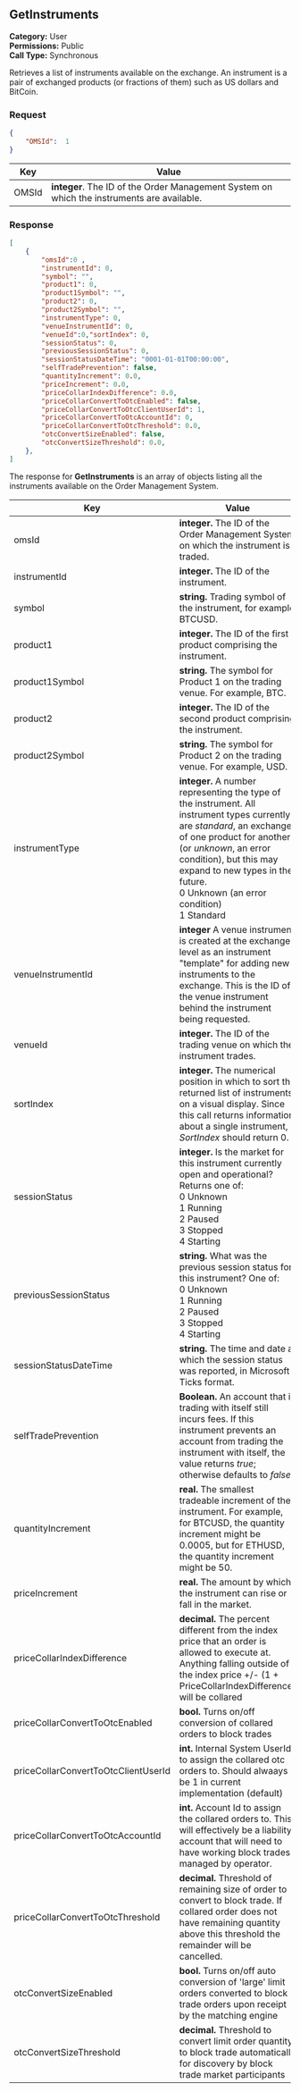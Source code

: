 ## GetInstruments

**Category:** User<br />**Permissions:** Public<br />**Call Type:** Synchronous

Retrieves a list of instruments available on the exchange. An instrument is a pair of exchanged products (or fractions of them) such as US dollars and BitCoin. 

### Request

```json
{
	"OMSId":  1
}
```

| Key   | Value                                                        |
| ----- | ------------------------------------------------------------ |
| OMSId | **integer**. The ID of the Order Management System on which the instruments are available. |

### Response

```json
[
    {
        "omsId":0 ,
        "instrumentId": 0,
        "symbol": "",
        "product1": 0,
        "product1Symbol": "",
        "product2": 0,
        "product2Symbol": "",
        "instrumentType": 0,
        "venueInstrumentId": 0,
        "venueId":0,"sortIndex": 0,
        "sessionStatus": 0,
        "previousSessionStatus": 0,
        "sessionStatusDateTime": "0001-01-01T00:00:00",
        "selfTradePrevention": false,
        "quantityIncrement": 0.0,
        "priceIncrement": 0.0,
        "priceCollarIndexDifference": 0.0,
        "priceCollarConvertToOtcEnabled": false,
        "priceCollarConvertToOtcClientUserId": 1,
        "priceCollarConvertToOtcAccountId": 0,
        "priceCollarConvertToOtcThreshold": 0.0,
        "otcConvertSizeEnabled": false,
        "otcConvertSizeThreshold": 0.0,
    },
]
```

The response for **GetInstruments** is an array of objects listing all the instruments available on the Order Management System.

| Key                   | Value                                                        |
| --------------------- | ------------------------------------------------------------ |
| omsId                 | **integer.** The ID of the Order Management System on which the instrument is traded. |
| instrumentId          | **integer.** The ID of the instrument.                       |
| symbol                | **string.** Trading symbol of the instrument, for example BTCUSD. |
| product1              | **integer.** The ID of the first product comprising the instrument. |
| product1Symbol        | **string.** The symbol for Product 1 on the trading venue. For example, BTC. |
| product2              | **integer.** The ID of the second product comprising the instrument. |
| product2Symbol        | **string.** The symbol for Product 2 on the trading venue. For example, USD. |
| instrumentType        | **integer.** A number representing the type of the instrument. All instrument types currently are *standard*, an exchange of one product for another (or *unknown*, an error condition), but this may expand to new types in the future.<br />0 Unknown (an error condition)<br />1 Standard |
| venueInstrumentId     | **integer** A venue instrument is created at the exchange level as an instrument "template" for adding new instruments to the exchange. This is the ID of the venue instrument behind the instrument being requested. |
| venueId               | **integer.** The ID of the trading venue on which the instrument trades. |
| sortIndex             | **integer.** The numerical position in which to sort the returned list of instruments on a visual display. Since this call returns information about a single instrument, *SortIndex* should return 0. |
| sessionStatus         | **integer.** Is the market for this instrument currently open and operational? Returns one of:<br />0 Unknown<br />1 Running<br />2 Paused<br />3 Stopped<br />4 Starting |
| previousSessionStatus | **string.** What was the previous session status for this instrument? One of:<br />0 Unknown<br />1 Running<br />2 Paused<br />3 Stopped<br />4 Starting |
| sessionStatusDateTime | **string.**  The time and date at which the session status was reported, in Microsoft Ticks format. |
| selfTradePrevention   | **Boolean.** An account that is trading with itself still incurs fees. If this instrument prevents an account from trading the instrument with itself, the value returns *true*; otherwise defaults to *false*. |
| quantityIncrement     | **real.** The smallest tradeable increment of the instrument. For example, for BTCUSD, the quantity increment might be 0.0005, but for ETHUSD, the quantity increment might be 50. |
| priceIncrement        | **real.** The amount by which the instrument can rise or fall in the market.  |
| priceCollarIndexDifference | **decimal.** The percent different from the index price that an order is allowed to execute at. Anything falling outside of the index price +/- (1 + PriceCollarIndexDifference) will be collared |
| priceCollarConvertToOtcEnabled | **bool.** Turns on/off conversion of collared orders to block trades |
| priceCollarConvertToOtcClientUserId | **int.** Internal System UserId to assign the collared otc orders to. Should alwaays be 1 in current implementation (default) |
| priceCollarConvertToOtcAccountId | **int.** Account Id to assign the collared orders to. This will effectively be a liability account that will need to have working block trades managed by operator. |
| priceCollarConvertToOtcThreshold | **decimal.** Threshold of remaining size of order to convert to block trade. If collared order does not have remaining quantity above this threshold the remainder will be cancelled. |
| otcConvertSizeEnabled | **bool.** Turns on/off auto conversion of 'large' limit orders converted to block trade orders upon receipt by the matching engine |
| otcConvertSizeThreshold | **decimal.** Threshold to convert limit order quantity to block trade automatically for discovery by block trade market participants |